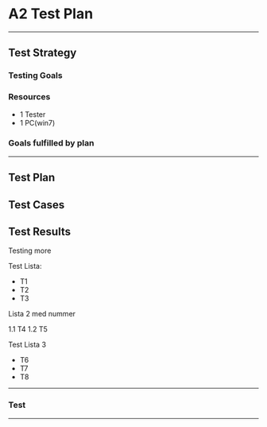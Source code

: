 # A2 Test Plan

---

## Test Strategy

### Testing Goals

### Resources

* 1 Tester
* 1 PC(win7)

### Goals fulfilled by plan

---

## Test Plan

## Test Cases

## Test Results

Testing more

Test Lista:

* T1
* T2
* T3

Lista 2 med nummer

1.1 T4
1.2 T5

Test Lista 3

+ T6
+ T7
+ T8

---
### Test
---